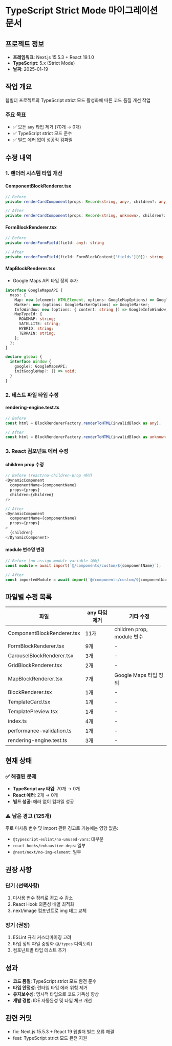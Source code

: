 # TypeScript Strict Mode 마이그레이션 문서

## 프로젝트 정보
- **프레임워크**: Next.js 15.5.3 + React 19.1.0
- **TypeScript**: 5.x (Strict Mode)
- **날짜**: 2025-01-19

## 작업 개요
웹빌더 프로젝트의 TypeScript strict 모드 활성화에 따른 코드 품질 개선 작업

### 주요 목표
- ✅ 모든 `any` 타입 제거 (70개 → 0개)
- ✅ TypeScript strict 모드 준수
- ✅ 빌드 에러 없이 성공적 컴파일

## 수정 내역

### 1. 렌더러 시스템 타입 개선

#### ComponentBlockRenderer.tsx
```typescript
// Before
private renderCardComponent(props: Record<string, any>, children?: any): string

// After
private renderCardComponent(props: Record<string, unknown>, children?: React.ReactNode): string
```

#### FormBlockRenderer.tsx
```typescript
// Before
private renderFormField(field: any): string

// After
private renderFormField(field: FormBlockContent['fields'][0]): string
```

#### MapBlockRenderer.tsx
- Google Maps API 타입 정의 추가
```typescript
interface GoogleMapsAPI {
  maps: {
    Map: new (element: HTMLElement, options: GoogleMapOptions) => GoogleMap;
    Marker: new (options: GoogleMarkerOptions) => GoogleMarker;
    InfoWindow: new (options: { content: string }) => GoogleInfoWindow;
    MapTypeId: {
      ROADMAP: string;
      SATELLITE: string;
      HYBRID: string;
      TERRAIN: string;
    };
  };
}

declare global {
  interface Window {
    google?: GoogleMapsAPI;
    initGoogleMap?: () => void;
  }
}
```

### 2. 테스트 파일 타입 수정

#### rendering-engine.test.ts
```typescript
// Before
const html = BlockRendererFactory.renderToHTML(invalidBlock as any);

// After
const html = BlockRendererFactory.renderToHTML(invalidBlock as unknown as ContentBlockData);
```

### 3. React 컴포넌트 에러 수정

#### children prop 수정
```typescript
// Before (react/no-children-prop 에러)
<DynamicComponent
  componentName={componentName}
  props={props}
  children={children}
/>

// After
<DynamicComponent
  componentName={componentName}
  props={props}
>
  {children}
</DynamicComponent>
```

#### module 변수명 변경
```typescript
// Before (no-assign-module-variable 에러)
const module = await import(`@/components/custom/${componentName}`);

// After
const importedModule = await import(`@/components/custom/${componentName}`);
```

## 파일별 수정 목록

| 파일 | any 타입 제거 | 기타 수정 |
|-----|-------------|----------|
| ComponentBlockRenderer.tsx | 11개 | children prop, module 변수 |
| FormBlockRenderer.tsx | 9개 | - |
| CarouselBlockRenderer.tsx | 3개 | - |
| GridBlockRenderer.tsx | 2개 | - |
| MapBlockRenderer.tsx | 7개 | Google Maps 타입 정의 |
| BlockRenderer.tsx | 1개 | - |
| TemplateCard.tsx | 1개 | - |
| TemplatePreview.tsx | 1개 | - |
| index.ts | 4개 | - |
| performance-validation.ts | 1개 | - |
| rendering-engine.test.ts | 3개 | - |

## 현재 상태

### ✅ 해결된 문제
- **TypeScript `any` 타입**: 70개 → 0개
- **React 에러**: 2개 → 0개
- **빌드 성공**: 에러 없이 컴파일 성공

### ⚠️ 남은 경고 (125개)
주로 미사용 변수 및 import 관련 경고로 기능에는 영향 없음:
- `@typescript-eslint/no-unused-vars`: 대부분
- `react-hooks/exhaustive-deps`: 일부
- `@next/next/no-img-element`: 일부

## 권장 사항

### 단기 (선택사항)
1. 미사용 변수 정리로 경고 수 감소
2. React Hook 의존성 배열 최적화
3. next/image 컴포넌트로 img 태그 교체

### 장기 (권장)
1. ESLint 규칙 커스터마이징 고려
2. 타입 정의 파일 중앙화 (`@/types` 디렉토리)
3. 컴포넌트별 타입 테스트 추가

## 성과
- **코드 품질**: TypeScript strict 모드 완전 준수
- **타입 안정성**: 런타임 타입 에러 위험 제거
- **유지보수성**: 명시적 타입으로 코드 가독성 향상
- **개발 경험**: IDE 자동완성 및 타입 체크 개선

## 관련 커밋
- fix: Next.js 15.5.3 + React 19 웹빌더 빌드 오류 해결
- feat: TypeScript strict 모드 완전 지원